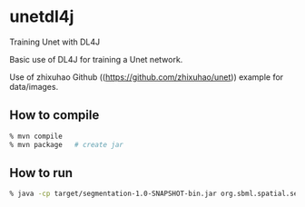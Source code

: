 # unetdl4j
Training Unet with DL4J

Basic use of DL4J for training a Unet network.

Use of zhixuhao Github ((https://github.com/zhixuhao/unet)) example for data/images.

## How to compile
```sh
% mvn compile
% mvn package   # create jar
```

## How to run
```sh
% java -cp target/segmentation-1.0-SNAPSHOT-bin.jar org.sbml.spatial.segmentation.TrainUnetModel
```
